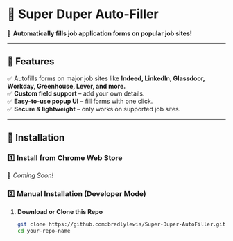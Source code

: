 # 📌 Super Duper Auto-Filler  
🚀 **Automatically fills job application forms on popular job sites!**  

---

## 🔹 Features
✅ Autofills forms on major job sites like **Indeed, LinkedIn, Glassdoor, Workday, Greenhouse, Lever, and more.**  
✅ **Custom field support** – add your own details.  
✅ **Easy-to-use popup UI** – fill forms with one click.  
✅ **Secure & lightweight** – only works on supported job sites.  

---

## 🔧 Installation
### 1️⃣ Install from Chrome Web Store  
🔗 _Coming Soon!_  

### 2️⃣ Manual Installation (Developer Mode)
1. **Download or Clone this Repo**  
   ```sh
   git clone https://github.com:bradlylewis/Super-Duper-AutoFiller.git
   cd your-repo-name
